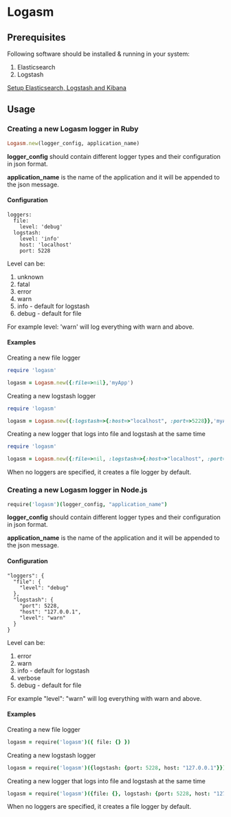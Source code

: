 Logasm
================

## Prerequisites
Following software should be installed  & running in your system:

1. Elasticsearch
2. Logstash

[Setup Elasticsearch, Logstash and Kibana](https://github.com/salemove/logasm/blob/master/doc/setup_elasticsearch_logstash_kibana.md)

## Usage

### Creating a new Logasm logger in Ruby

```ruby
Logasm.new(logger_config, application_name)
```

<b>logger_config</b> should contain different logger types and their configuration in json format.

<b>application_name</b> is the name of the application and it will be appended to the json message.

#### Configuration

```
loggers:
  file:
    level: 'debug'
  logstash:
    level: 'info'
    host: 'localhost'
    port: 5228
```
Level can be:

1. unknown
2. fatal
3. error
4. warn
5. info - default for logstash
6. debug - default for file

For example level: 'warn' will log everything with warn and above.

#### Examples

Creating a new file logger

```ruby
require 'logasm'

logasm = Logasm.new({:file=>nil},'myApp')
```

Creating a new logstash logger

```ruby
require 'logasm'

logasm = Logasm.new({:logstash=>{:host=>"localhost", :port=>5228}},'myApp')
```

Creating a new logger that logs into file and logstash at the same time

```ruby
require 'logasm'

logasm = Logasm.new({:file=>nil, :logstash=>{:host=>"localhost", :port=>5228}},'myApp')
```

When no loggers are specified, it creates a file logger by default.

### Creating a new Logasm logger in Node.js

```coffee
require('logasm')(logger_config, "application_name")
```
<b>logger_config</b> should contain different logger types and their configuration in json format.

<b>application_name</b> is the name of the application and it will be appended to the json message.

#### Configuration

```
"loggers": {
  "file": {
    "level": "debug"
  },
  "logstash": {
    "port": 5228,
    "host": "127.0.0.1",
    "level": "warn"
  }
}
```
Level can be:

1. error
2. warn
3. info - default for logstash
4. verbose
5. debug - default for file

For example "level": "warn" will log everything with warn and above.

#### Examples

Creating a new file logger

```coffee
logasm = require('logasm')({ file: {} })
```

Creating a new logstash logger

```coffee
logasm = require('logasm')({logstash: {port: 5228, host: "127.0.0.1"}})
```

Creating a new logger that logs into file and logstash at the same time

```coffee
logasm = require('logasm')({file: {}, logstash: {port: 5228, host: "127.0.0.1"}})
```

When no loggers are specified, it creates a file logger by default.
